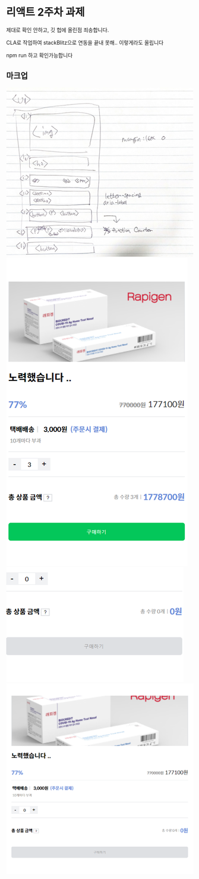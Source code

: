 <h1>리액트 2주차 과제</h1>

<p>제대로 확인 안하고, 깃 헙에 올린점 죄송합니다. </p>
<p>CLA로 작업하여 stackBlitz으로 연동을 끝내 못해.. 이렇게라도 올립니다 </p>
<p>npm run 하고 확인가능합니다</p>
<h2>마크업</h2>
<img src="./readmeImage/마크업.jpg">

<img src="./readmeImage/완성.png">
<img src="./readmeImage/버튼스타.png">
<img src="./readmeImage/반응형.png">
